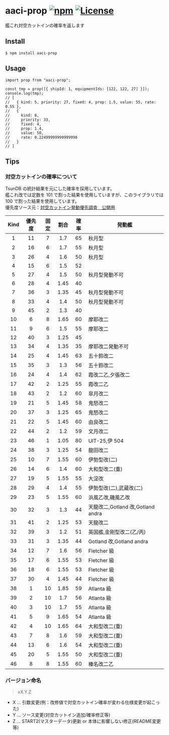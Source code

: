 aaci-prop
[![npm](https://img.shields.io/npm/v/aaci-prop)](https://www.npmjs.com/package/aaci-prop)
[![License](https://img.shields.io/npm/l/express.svg)](https://github.com/Nishisonic/aaci-prop/blob/master/LICENSE)
====

艦これ対空カットインの確率を返します

## Install

```shell
$ npm install aaci-prop
```

## Usage

```JS
import prop from "aaci-prop";

const tmp = prop([{ shipId: 1, equipmentIds: [122, 122, 27] }]);
console.log(tmp);
// [
//   { kind: 5, priority: 27, fixed: 4, prop: 1.5, value: 55, rate: 0.55 },
//   {
//     kind: 8,
//     priority: 33,
//     fixed: 4,
//     prop: 1.4,
//     value: 50,
//     rate: 0.22499999999999998
//   }
// ]
```

## Tips

### 対空カットインの確率について

TsunDB の統計結果を元にした確率を採用しています。  
艦これ改では定数を 101 で割った結果を使用していますが、このライブラリでは 100 で割った結果を使用しています。  
優先度ソース元：[対空カットイン発動優先調査　公開用](https://docs.google.com/spreadsheets/d/1agGoLv57g5eOXLXtNIKHRoBYy61OQYxibWP6Vi_DMuY/edit?usp=sharing)

| Kind | 優先度 | 固定 | 割合 | 確率 | 発動艦                            |
| :--: | :----: | :--: | :--: | :--: | --------------------------------- |
|  1   |   11   |  7   | 1.7  |  65  | 秋月型                            |
|  2   |   16   |  6   | 1.7  |  55  | 秋月型                            |
|  3   |   26   |  4   | 1.6  |  50  | 秋月型                            |
|  4   |   15   |  6   | 1.5  |  52  |                                   |
|  5   |   27   |  4   | 1.5  |  50  | 秋月型発動不可                    |
|  6   |   28   |  4   | 1.45 |  40  |                                   |
|  7   |   36   |  3   | 1.35 |  45  | 秋月型発動不可                    |
|  8   |   33   |  4   | 1.4  |  50  | 秋月型発動不可                    |
|  9   |   45   |  2   | 1.3  |  40  |                                   |
|  10  |   6    |  8   | 1.65 |  60  | 摩耶改二                          |
|  11  |   9    |  6   | 1.5  |  55  | 摩耶改二                          |
|  12  |   40   |  3   | 1.25 |  45  |                                   |
|  13  |   34   |  4   | 1.35 |  35  | 摩耶改二発動不可                  |
|  14  |   25   |  4   | 1.45 |  63  | 五十鈴改二                        |
|  15  |   35   |  3   | 1.3  |  56  | 五十鈴改二                        |
|  16  |   24   |  4   | 1.4  |  62  | 霞改二乙,夕張改二                 |
|  17  |   42   |  2   | 1.25 |  55  | 霞改二乙                          |
|  18  |   43   |  2   | 1.2  |  60  | 皐月改二                          |
|  19  |   21   |  5   | 1.45 |  58  | 鬼怒改二                          |
|  20  |   37   |  3   | 1.25 |  65  | 鬼怒改二                          |
|  21  |   22   |  5   | 1.45 |  60  | 由良改二                          |
|  22  |   44   |  2   | 1.2  |  59  | 文月改二                          |
|  23  |   46   |  1   | 1.05 |  80  | UIT-25,伊 504                     |
|  24  |   38   |  3   | 1.25 |  54  | 龍田改二                          |
|  25  |   10   |  7   | 1.55 |  60  | 伊勢型改(二)                      |
|  26  |   14   |  6   | 1.4  |  60  | 大和型改二(重)                    |
|  27  |   19   |  5   | 1.55 |  55  | 大淀改                            |
|  28  |   29   |  4   | 1.4  |  55  | 伊勢型改(二),武蔵改(二)           |
|  29  |   23   |  5   | 1.55 |  60  | 浜風乙改,磯風乙改                 |
|  30  |   32   |  3   | 1.3  |  44  | 天龍改二,Gotland 改,Gotland andra |
|  31  |   41   |  2   | 1.25 |  53  | 天龍改二                          |
|  32  |   39   |  3   | 1.2  |  51  | 英国艦,金剛型改二(乙/丙)          |
|  33  |   31   |  3   | 1.35 |  44  | Gotland 改,Gotland andra          |
|  34  |   12   |  7   | 1.6  |  56  | Fletcher 級                       |
|  35  |   17   |  6   | 1.55 |  53  | Fletcher 級                       |
|  36  |   18   |  6   | 1.55 |  53  | Fletcher 級                       |
|  37  |   30   |  4   | 1.45 |  44  | Fletcher 級                       |
|  38  |   1    |  10  | 1.85 |  59  | Atlanta 級                        |
|  39  |   2    |  10  | 1.7  |  56  | Atlanta 級                        |
|  40  |   3    |  10  | 1.7  |  55  | Atlanta 級                        |
|  41  |   5    |  9   | 1.65 |  54  | Atlanta 級                        |
|  42  |   4    |  10  | 1.65 |  64  | 大和型改二(重)                    |
|  43  |   7    |  8   | 1.6  |  59  | 大和型改二(重)                    |
|  44  |   13   |  6   | 1.6  |  54  | 大和型改二(重)                    |
|  45  |   20   |  5   | 1.55 |  50  | 大和型改二(重)                    |
|  46  |   8    |  8   | 1.55 |  60  | 榛名改二乙                        |

### バージョン命名

> vX.Y.Z

- X … 引数変更(例：改修値で対空カットイン確率が変わる仕様変更が起こった)
- Y … ソース変更(対空カットイン追加/確率修正等)
- Z … START2(マスターデータ)更新 or 本体に影響しない修正(README変更等)
